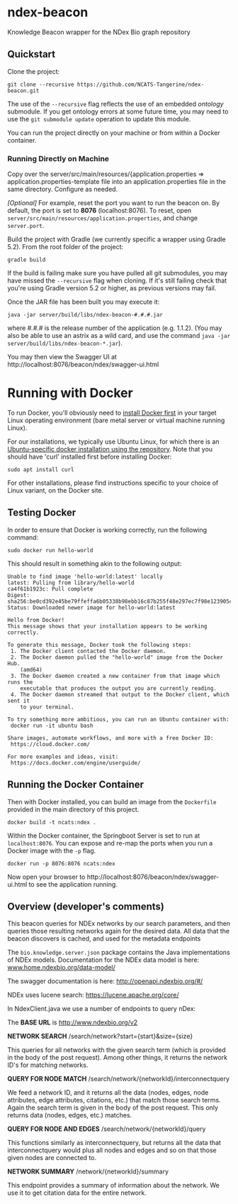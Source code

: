 # ndex-beacon #

Knowledge Beacon wrapper for the NDex Bio graph repository

## Quickstart

Clone the project:

```shell
git clone --recursive https://github.com/NCATS-Tangerine/ndex-beacon.git
```

The use of the `--recursive` flag reflects the use of an embedded *ontology* submodule. If you get ontology errors at 
some future time, you may need to use the `git submodule update` operation to update this module.

You can run the project directly on your machine or from within a Docker container.

### Running Directly on Machine

Copy over the server/src/main/resources/{application.properties => application.properties-template file into an 
application.properties file in the same directory. Configure as needed.

*[Optional]* For example, reset the port you want to run the beacon on. By default, the port is set to 
**8076** (localhost:8076). To reset, open `server/src/main/resources/application.properties`, and change `server.port`.

Build the project with Gradle (we currently specific a wrapper using Gradle 5.2). From the root folder of the project:

```shell
gradle build
```

If the build is failing make sure you have pulled all git submodules, you may have missed the `--recursive` flag when 
cloning. If it's still failing check that you're using Gradle version 5.2 or higher, as previous versions may fail. 

Once the JAR file has been built you may execute it:

```
java -jar server/build/libs/ndex-beacon-#.#.#.jar
```

where *#.#.#* is the release number of the application (e.g. 1.1.2). (You may also be able to use an astrix as a 
wild card, and use the command `java -jar server/build/libs/ndex-beacon-*.jar`).

You may then view the Swagger UI at http://localhost:8076/beacon/ndex/swagger-ui.html

# Running with Docker

To run Docker, you'll obviously need to [install Docker first](https://docs.docker.com/engine/installation/) in your target Linux operating environment (bare metal server or virtual machine running Linux).

For our installations, we typically use Ubuntu Linux, for which there is an [Ubuntu-specific docker installation using the repository](https://docs.docker.com/engine/installation/linux/docker-ce/ubuntu/#install-using-the-repository).
Note that you should have 'curl' installed first before installing Docker:

```
sudo apt install curl
```

For other installations, please find instructions specific to your choice of Linux variant, on the Docker site.

## Testing Docker

In order to ensure that Docker is working correctly, run the following command:

```
sudo docker run hello-world
```

This should result in something akin to the following output:

```
Unable to find image 'hello-world:latest' locally
latest: Pulling from library/hello-world
ca4f61b1923c: Pull complete
Digest: sha256:be0cd392e45be79ffeffa6b05338b98ebb16c87b255f48e297ec7f98e123905c
Status: Downloaded newer image for hello-world:latest

Hello from Docker!
This message shows that your installation appears to be working correctly.

To generate this message, Docker took the following steps:
 1. The Docker client contacted the Docker daemon.
 2. The Docker daemon pulled the "hello-world" image from the Docker Hub.
    (amd64)
 3. The Docker daemon created a new container from that image which runs the
    executable that produces the output you are currently reading.
 4. The Docker daemon streamed that output to the Docker client, which sent it
    to your terminal.

To try something more ambitious, you can run an Ubuntu container with:
 docker run -it ubuntu bash

Share images, automate workflows, and more with a free Docker ID:
 https://cloud.docker.com/

For more examples and ideas, visit:
 https://docs.docker.com/engine/userguide/
```

## Running the Docker Container

Then with Docker installed, you can build an image from the `Dockerfile` provided in the main directory of this project.

```shell
docker build -t ncats:ndex .
```

Within the Docker container, the Springboot Server is set to run at `localhost:8076`. You can expose and re-map the 
ports when you run a Docker image with the `-p` flag.

```shell
docker run -p 8076:8076 ncats:ndex
```

Now open your browser to http://localhost:8076/beacon/ndex/swagger-ui.html to see the application running.

## Overview (developer's comments)

This beacon queries for NDEx networks by our search parameters, and then queries those resulting networks again for 
the desired data. All data that the beacon discovers is cached, and used for the metadata endpoints

The `bio.knowledge.server.json` package contains the Java implementations of NDEx models. Documentation for the NDEx 
data model is here: www.home.ndexbio.org/data-model/

The swagger documentation is here: http://openapi.ndexbio.org/#/

NDEx uses lucene search: https://lucene.apache.org/core/

In NdexClient.java we use a number of endpoints to query nDex:

The **BASE URL** is http://www.ndexbio.org/v2

**NETWORK SEARCH** /search/network?start={start}&size={size}

This queries for all networks with the given search term (which is provided in the body of the post request). 
Among other things, it returns the network ID's for matching networks.

**QUERY FOR NODE MATCH** /search/network/{networkId}/interconnectquery

We feed a network ID, and it returns all the data (nodes, edges, node attributes, edge attributes, citations, etc.) 
that match those search terms. Again the search term is given in the body of the post request. This only returns data 
(nodes, edges, etc.) matches.

**QUERY FOR NODE AND EDGES** /search/network/{networkId}/query

This functions similarly as interconnectquery, but returns all the data that interconnectquery would plus all nodes 
and edges and so on that those given nodes are connected to.

**NETWORK SUMMARY** /network/{networkId}/summary

This endpoint provides a summary of information about the network. We use it to get citation data for the entire network.
